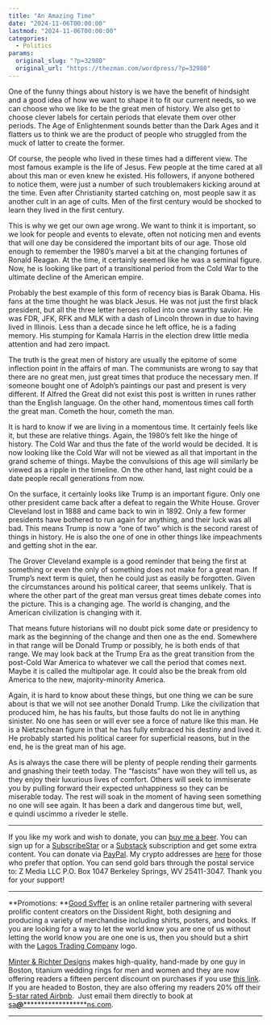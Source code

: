 ```yaml
---
title: "An Amazing Time"
date: "2024-11-06T00:00:00"
lastmod: "2024-11-06T00:00:00"
categories:
  - Politics
params:
  original_slug: "?p=32980"
  original_url: "https://thezman.com/wordpress/?p=32980"
---
```


One of the funny things about history is we have the benefit of
hindsight and a good idea of how we want to shape it to fit our current
needs, so we can choose who we like to be the great men of history. We
also get to choose clever labels for certain periods that elevate them
over other periods. The Age of Enlightenment sounds better than the Dark
Ages and it flatters us to think we are the product of people who
struggled from the muck of latter to create the former.

Of course, the people who lived in these times had a different view. The
most famous example is the life of Jesus. Few people at the time cared
at all about this man or even knew he existed. His followers, if anyone
bothered to notice them, were just a number of such troublemakers
kicking around at the time. Even after Christianity started catching on,
most people saw it as another cult in an age of cults. Men of the first
century would be shocked to learn they lived in the first century.

This is why we get our own age wrong. We want to think it is important,
so we look for people and events to elevate, often not noticing men and
events that will one day be considered the important bits of our age.
Those old enough to remember the 1980’s marvel a bit at the changing
fortunes of Ronald Reagan. At the time, it certainly seemed like he was
a seminal figure. Now, he is looking like part of a transitional period
from the Cold War to the ultimate decline of the American empire.

Probably the best example of this form of recency bias is Barak Obama.
His fans at the time thought he was black Jesus. He was not just the
first black president, but all the three letter heroes rolled into one
swarthy savior. He was FDR, JFK, RFK and MLK with a dash of Lincoln
thrown in due to having lived in Illinois. Less than a decade since he
left office, he is a fading memory. His stumping for Kamala Harris in
the election drew little media attention and had zero impact.

The truth is the great men of history are usually the epitome of some
inflection point in the affairs of man. The communists are wrong to say
that there are no great men, just great times that produce the necessary
men. If someone bought one of Adolph’s paintings our past and present is
very different. If Alfred the Great did not exist this post is written
in runes rather than the English language. On the other hand, momentous
times call forth the great man. Cometh the hour, cometh the man.

It is hard to know if we are living in a momentous time. It certainly
feels like it, but these are relative things. Again, the 1980’s felt
like the hinge of history. The Cold War and thus the fate of the world
would be decided. It is now looking like the Cold War will not be viewed
as all that important in the grand scheme of things. Maybe the
convulsions of this age will similarly be viewed as a ripple in the
timeline. On the other hand, last night could be a date people recall
generations from now.

On the surface, it certainly looks like Trump is an important figure.
Only one other president came back after a defeat to regain the White
House. Grover Cleveland lost in 1888 and came back to win in 1892. Only
a few former presidents have bothered to run again for anything, and
their luck was all bad. This means Trump is now a “one of two” which is
the second rarest of things in history. He is also the one of one in
other things like impeachments and getting shot in the ear.

The Grover Cleveland example is a good reminder that being the first at
something or even the only of something does not make for a great man.
If Trump’s next term is quiet, then he could just as easily be
forgotten. Given the circumstances around his political career, that
seems unlikely. That is where the other part of the great man versus
great times debate comes into the picture. This is a changing age. The
world is changing, and the American civilization is changing with it.

That means future historians will no doubt pick some date or presidency
to mark as the beginning of the change and then one as the end.
Somewhere in that range will be Donald Trump or possibly, he is both
ends of that range. We may look back at the Trump Era as the great
transition from the post-Cold War America to whatever we call the period
that comes next. Maybe it is called the multipolar age. It could also be
the break from old America to the new, majority-minority America.

Again, it is hard to know about these things, but one thing we can be
sure about is that we will not see another Donald Trump. Like the
civilization that produced him, he has his faults, but those faults do
not lie in anything sinister. No one has seen or will ever see a force
of nature like this man. He is a Nietzschean figure in that he has fully
embraced his destiny and lived it. He probably started his political
career for superficial reasons, but in the end, he is the great man of
his age.

As is always the case there will be plenty of people rending their
garments and gnashing their teeth today. The “fascists” have won they
will tell us, as they enjoy their luxurious lives of comfort. Others
will seek to immiserate you by pulling forward their expected
unhappiness so they can be miserable today. The rest will soak in the
moment of having seen something no one will see again. It has been a
dark and dangerous time but, well, e quindi uscimmo a riveder le stelle.

------------------------------------------------------------------------

If you like my work and wish to donate, you can
<a href="https://www.buymeacoffee.com/mujolulu" rel="noopener"
target="_blank">buy me a beer</a>. You can sign up for a
<a href="https://www.subscribestar.com/the-z-blog" rel="noopener"
target="_blank">SubscribeStar</a> or a
<a href="https://thedissident.substack.com/" rel="noopener"
target="_blank">Substack</a> subscription and get some extra content.
You can donate via <a
href="https://www.paypal.com/donate/?cmd=_s-xclick&amp;hosted_button_id=UDAS2Q8JYA6CN&amp;source=url"
rel="noopener" target="_blank">PayPal</a>. My crypto addresses are
<a href="https://thezman.com/wordpress/?page_id=22713" rel="noopener"
target="_blank">here</a> for those who prefer that option. You can send
gold bars through the postal service to: Z Media LLC P.O. Box 1047
Berkeley Springs, WV 25411-3047. Thank you for your support!

------------------------------------------------------------------------

**Promotions: **<a href="https://goodsvffer.com/" rel="noopener" target="_blank">Good
Svffer</a> is an online retailer partnering with several prolific
content creators on the Dissident Right, both designing and producing a
variety of merchandise including shirts, posters, and books. If you are
looking for a way to let the world know you are one of us without
letting the world know you are one one is us, then you should but a
shirt with the
<a href="https://goodsvffer.com/products/lagos-trading-company"
rel="noopener" target="_blank">Lagos Trading Company</a> logo.

<a href="https://www.minterandrichterdesigns.com/"
rel="noreferrer nofollow noopener" target="_blank">Minter &amp; Richter
Designs</a> makes high-quality, hand-made by one guy in Boston, titanium
wedding rings for men and women and they are now offering readers a
fifteen percent discount on purchases if you use
<a href="https://www.minterandrichterdesigns.com/discount/ZMAN"
rel="noreferrer nofollow noopener" target="_blank">this link</a>.
<span class="highlight"><span class="colour"><span class="font"><span class="size">If
you are headed to Boston, they are also offering my readers 20% off
their <a
href="https://www.airbnb.com/users/7988017/listings?user_id=7988017&amp;s=3"
rel="noopener noreferrer" target="_blank">5-star rated Airbnb</a>.  Just
email them directly to book at
<a href="mailto:sa***@*********************ns.com"
data-original-string="SVXQ2+cPi3nzhS9zySYJ5g==cb7uQ5/kJF+aWoSEPZSBQe0PZ8yHWkWAW6EbNy12gVwFnkkHZa/p3NnM5Q8+daL7dCi"><span
class="apbct-email-encoder"
data-original-string="+B6qgPOCanxHhEgf1i1HLg==cb7WenHrBr6kEompihl1ecwlZU61fO6UBApXx6u0FRJRzizUJ0NHFYZsH7Kp+DR1ckU"
title="This contact has been encoded by Anti-Spam by CleanTalk. Click to decode. To finish the decoding make sure that JavaScript is enabled in your browser.">sa<span
class="apbct-blur">***</span>@<span
class="apbct-blur">*********************</span>ns.com</span></a>.</span></span></span></span>

------------------------------------------------------------------------

